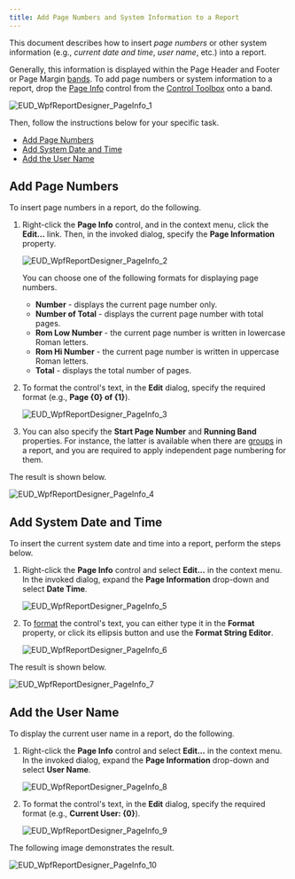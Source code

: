 ```yaml
---
title: Add Page Numbers and System Information to a Report
---
```

This document describes how to insert _page numbers_ or other system information (e.g., _current date and time_, _user name_, etc.) into a report.

Generally, this information is displayed within the Page Header and Footer or Page Margin [bands](../../../../../../interface-elements-for-desktop/articles/report-designer/report-designer-for-wpf/report-elements/report-bands.md). To add page numbers or system information to a report, drop the [Page Info](../../../../../../interface-elements-for-desktop/articles/report-designer/report-designer-for-wpf/report-elements/report-controls.md) control from the [Control Toolbox](../../../../../../interface-elements-for-desktop/articles/report-designer/report-designer-for-wpf/interface-elements/control-toolbox.md) onto a band.

![EUD_WpfReportDesigner_PageInfo_1](../../../../../images/Img123722.png)

Then, follow the instructions below for your specific task.
* [Add Page Numbers](#pagenumbers)
* [Add System Date and Time](#datetime)
* [Add the User Name](#username)

<a name="pagenumbers"/>

## Add Page Numbers
To insert page numbers in a report, do the following.
1. Right-click the **Page Info** control, and in the context menu, click the **Edit...** link. Then, in the invoked dialog, specify the **Page Information** property.
	
	![EUD_WpfReportDesigner_PageInfo_2](../../../../../images/Img123723.png)
	
	You can choose one of the following formats for displaying page numbers.
	* **Number** - displays the current page number only.
	* **Number of Total** - displays the current page number with total pages.
	* **Rom Low Number** - the current page number is written in lowercase Roman letters.
	* **Rom Hi Number** - the current page number is written in uppercase Roman letters.
	* **Total** - displays the total number of pages.
2. To format the control's text, in the **Edit** dialog, specify the required format (e.g., **Page {0} of {1}**).
	
	![EUD_WpfReportDesigner_PageInfo_3](../../../../../images/Img123724.png)
3. You can also specify the **Start Page Number** and **Running Band** properties. For instance, the latter is available when there are [groups](../../../../../../interface-elements-for-desktop/articles/report-designer/report-designer-for-wpf/creating-reports/shaping-data/grouping-data.md) in a report, and you are required to apply independent page numbering for them.

The result is shown below.

![EUD_WpfReportDesigner_PageInfo_4](../../../../../images/Img123725.png)

<a name="datetime"/>

## Add System Date and Time
To insert the current system date and time into a report, perform the steps below.
1. Right-click the **Page Info** control and select **Edit...** in the context menu. In the invoked dialog, expand the **Page Information** drop-down and select **Date Time**.
	
	![EUD_WpfReportDesigner_PageInfo_5](../../../../../images/Img123726.png)
2. To [format](../../../../../../interface-elements-for-desktop/articles/report-designer/report-designer-for-wpf/creating-reports/shaping-data/formatting-data.md) the control's text, you can either type it in the **Format** property, or click its ellipsis button and use the **Format String Editor**.
	
	![EUD_WpfReportDesigner_PageInfo_6](../../../../../images/Img123727.png)

The result is shown below.

![EUD_WpfReportDesigner_PageInfo_7](../../../../../images/Img123728.png)

<a name="username"/>

## Add the User Name
To display the current user name in a report, do the following.
1. Right-click the **Page Info** control and select **Edit...** in the context menu. In the invoked dialog, expand the **Page Information** drop-down and select **User Name**.
	
	![EUD_WpfReportDesigner_PageInfo_8](../../../../../images/Img123729.png)
2. To format the control's text, in the **Edit** dialog, specify the required format (e.g., **Current User: {0}**).
	
	![EUD_WpfReportDesigner_PageInfo_9](../../../../../images/Img123730.png)

The following image demonstrates the result.

![EUD_WpfReportDesigner_PageInfo_10](../../../../../images/Img123731.png)